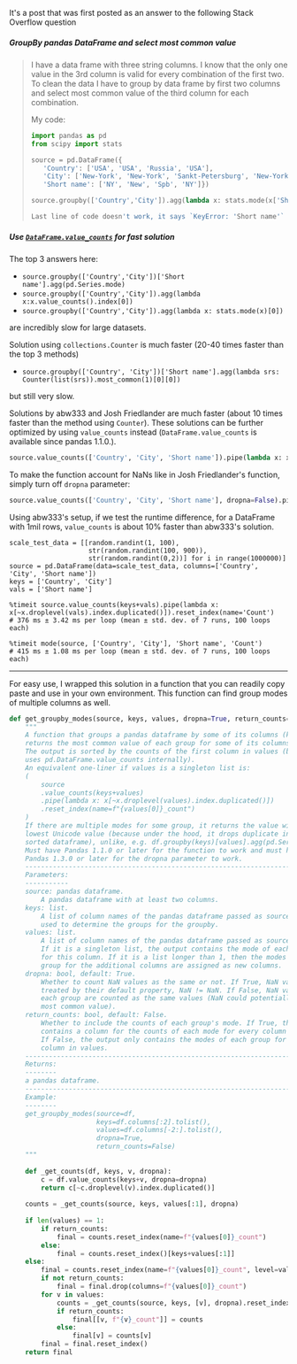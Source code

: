 It's a post that was first posted as an answer to the following Stack Overflow question


##### GroupBy pandas DataFrame and select most common value

> I have a data frame with three string columns. I know that the only one value in the 3rd column is valid for every combination of the first two. To clean the data I have to group by data frame by first two columns and select most common value of the third column for each combination.
>
> My code:
> ```python
> import pandas as pd
> from scipy import stats
>
> source = pd.DataFrame({
>    'Country': ['USA', 'USA', 'Russia', 'USA'], 
>    'City': ['New-York', 'New-York', 'Sankt-Petersburg', 'New-York'],
>    'Short name': ['NY', 'New', 'Spb', 'NY']})
>
> source.groupby(['Country','City']).agg(lambda x: stats.mode(x['Short name'])[0])
>
> Last line of code doesn't work, it says `KeyError: 'Short name'` and if I try to group only by City, then I got an AssertionError. What can I do fix it?


##### Use [`DataFrame.value_counts`](https://pandas.pydata.org/docs/reference/api/pandas.DataFrame.value_counts.html) for fast solution

The top 3 answers here:

- `source.groupby(['Country','City'])['Short name'].agg(pd.Series.mode)`
- `source.groupby(['Country','City']).agg(lambda x:x.value_counts().index[0])`
- `source.groupby(['Country','City']).agg(lambda x: stats.mode(x)[0])`

are incredibly slow for large datasets. 

Solution using `collections.Counter` is much faster (20-40 times faster than the top 3 methods)

- `source.groupby(['Country', 'City'])['Short name'].agg(lambda srs: Counter(list(srs)).most_common(1)[0][0])`

but still very slow.

Solutions by abw333 and Josh Friedlander are much faster (about 10 times faster than the method using `Counter`). These solutions can be further optimized by using `value_counts` instead (`DataFrame.value_counts` is available since pandas 1.1.0.).

```python
source.value_counts(['Country', 'City', 'Short name']).pipe(lambda x: x[~x.droplevel('Short name').index.duplicated()]).reset_index(name='Count')
```
To make the function account for NaNs like in Josh Friedlander's function, simply turn off `dropna` parameter:
```python
source.value_counts(['Country', 'City', 'Short name'], dropna=False).pipe(lambda x: x[~x.droplevel('Short name').index.duplicated()]).reset_index(name='Count')
```

Using abw333's setup, if we test the runtime difference, for a DataFrame with 1mil rows, `value_counts` is about 10% faster than abw333's solution.
```
scale_test_data = [[random.randint(1, 100),
                    str(random.randint(100, 900)), 
                    str(random.randint(0,2))] for i in range(1000000)]
source = pd.DataFrame(data=scale_test_data, columns=['Country', 'City', 'Short name'])
keys = ['Country', 'City']
vals = ['Short name']

%timeit source.value_counts(keys+vals).pipe(lambda x: x[~x.droplevel(vals).index.duplicated()]).reset_index(name='Count')
# 376 ms ± 3.42 ms per loop (mean ± std. dev. of 7 runs, 100 loops each)

%timeit mode(source, ['Country', 'City'], 'Short name', 'Count')
# 415 ms ± 1.08 ms per loop (mean ± std. dev. of 7 runs, 100 loops each)
```
---

For easy use, I wrapped this solution in a function that you can readily copy paste and use in your own environment. This function can find group modes of multiple columns as well.
```python
def get_groupby_modes(source, keys, values, dropna=True, return_counts=False):
    """
    A function that groups a pandas dataframe by some of its columns (keys) and 
    returns the most common value of each group for some of its columns (values).
    The output is sorted by the counts of the first column in values (because it
    uses pd.DataFrame.value_counts internally).
    An equivalent one-liner if values is a singleton list is:
    (
        source
        .value_counts(keys+values)
        .pipe(lambda x: x[~x.droplevel(values).index.duplicated()])
        .reset_index(name=f"{values[0]}_count")
    )
    If there are multiple modes for some group, it returns the value with the 
    lowest Unicode value (because under the hood, it drops duplicate indexes in a 
    sorted dataframe), unlike, e.g. df.groupby(keys)[values].agg(pd.Series.mode).
    Must have Pandas 1.1.0 or later for the function to work and must have 
    Pandas 1.3.0 or later for the dropna parameter to work.
    -----------------------------------------------------------------------------
    Parameters:
    -----------
    source: pandas dataframe.
        A pandas dataframe with at least two columns.
    keys: list.
        A list of column names of the pandas dataframe passed as source. It is 
        used to determine the groups for the groupby.
    values: list.
        A list of column names of the pandas dataframe passed as source. 
        If it is a singleton list, the output contains the mode of each group 
        for this column. If it is a list longer than 1, then the modes of each 
        group for the additional columns are assigned as new columns.
    dropna: bool, default: True.
        Whether to count NaN values as the same or not. If True, NaN values are 
        treated by their default property, NaN != NaN. If False, NaN values in 
        each group are counted as the same values (NaN could potentially be a 
        most common value).
    return_counts: bool, default: False.
        Whether to include the counts of each group's mode. If True, the output 
        contains a column for the counts of each mode for every column in values. 
        If False, the output only contains the modes of each group for each 
        column in values.
    -----------------------------------------------------------------------------
    Returns:
    --------
    a pandas dataframe.
    -----------------------------------------------------------------------------
    Example:
    --------
    get_groupby_modes(source=df, 
                      keys=df.columns[:2].tolist(), 
                      values=df.columns[-2:].tolist(), 
                      dropna=True,
                      return_counts=False)
    """
    
    def _get_counts(df, keys, v, dropna):
        c = df.value_counts(keys+v, dropna=dropna)
        return c[~c.droplevel(v).index.duplicated()]
    
    counts = _get_counts(source, keys, values[:1], dropna)
    
    if len(values) == 1:
        if return_counts:
            final = counts.reset_index(name=f"{values[0]}_count")
        else:
            final = counts.reset_index()[keys+values[:1]]
    else:
        final = counts.reset_index(name=f"{values[0]}_count", level=values[0])
        if not return_counts:
            final = final.drop(columns=f"{values[0]}_count")
        for v in values:
            counts = _get_counts(source, keys, [v], dropna).reset_index(level=v)
            if return_counts:
                final[[v, f"{v}_count"]] = counts
            else:
                final[v] = counts[v]
        final = final.reset_index()
    return final
```